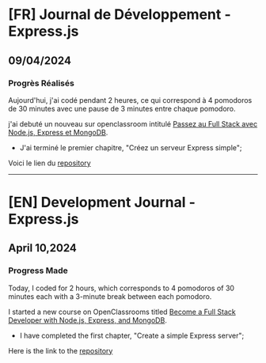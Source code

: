 # [FR] Journal de Développement - Express.js

## 09/04/2024

### Progrès Réalisés

Aujourd'hui, j'ai codé pendant 2 heures, ce qui correspond à 4 pomodoros de 30 minutes avec une pause de 3 minutes entre chaque pomodoro.

j'ai debuté un nouveau sur openclassroom intitulé [Passez au Full Stack avec Node.js, Express et MongoDB](https://openclassrooms.com/fr/courses/6390246-passez-au-full-stack-avec-node-js-express-et-mongodb).

- J'ai terminé le premier chapitre, "Créez un serveur Express simple";

Voici le lien du [repository](<https://github.com/Paul-Uchenna/One-Commit-Per-Day/tree/main/Openclassroom(Fullstack)>)

---

# [EN] Development Journal - Express.js

## April 10,2024

### Progress Made

Today, I coded for 2 hours, which corresponds to 4 pomodoros of 30 minutes each with a 3-minute break between each pomodoro.

I started a new course on OpenClassrooms titled [Become a Full Stack Developer with Node.js, Express, and MongoDB](https://openclassrooms.com/fr/courses/6390246-passez-au-full-stack-avec-node-js-express-et-mongodb).

- I have completed the first chapter, "Create a simple Express server";

Here is the link to the [repository](<https://github.com/Paul-Uchenna/One-Commit-Per-Day/tree/main/Openclassroom(Fullstack)>)
